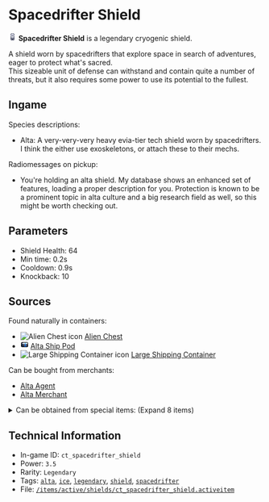 # Spacedrifter Shield

<img src="https://raw.githubusercontent.com/Ceterai/Enternia/main/items/active/shields/ct_spacedrifter_shield.png" alt="Spacedrifter Shield icon" loading="lazy" height="16px" width="auto" /> **Spacedrifter Shield** is a legendary cryogenic shield.

A shield worn by spacedrifters that explore space in search of adventures, eager to protect what's sacred.  
This sizeable unit of defense can withstand and contain quite a number of threats, but it also requires some power to use its potential to the fullest.

## Ingame

Species descriptions:

- Alta: A very-very-very heavy evia-tier tech shield worn by spacedrifters. I think the either use exoskeletons, or attach these to their mechs.

Radiomessages on pickup:

- You're holding an alta shield. My database shows an enhanced set of features, loading a proper description for you. Protection is known to be a prominent topic in alta culture and a big research field as well, so this might be worth checking out.

## Parameters

- Shield Health: 64
- Min time: 0.2s
- Cooldown: 0.9s
- Knockback: 10

## Sources

Found naturally in containers:

- <img src="https://starbounder.org/mediawiki/images/3/35/Alien_Chest.png" alt="Alien Chest icon" loading="lazy" height="9.75px" width="12px" /> [Alien Chest](https://starbounder.org/Alien_Chest)
- <img src="https://raw.githubusercontent.com/Ceterai/Enternia/main/objects/alta/ship/pod/icon.png" alt="Alta Ship Pod icon" loading="lazy" height="16px" width="auto" /> [Alta Ship Pod](https://ceterai.github.io/MyEnternia/Wiki/AltaShipPod)
- <img src="https://starbounder.org/mediawiki/images/e/e4/Large_Shipping_Container.png" alt="Large Shipping Container icon" loading="lazy" height="12px" width="30px" /> [Large Shipping Container](https://starbounder.org/Large_Shipping_Container)

Can be bought from merchants:

- [Alta Agent](https://ceterai.github.io/MyEnternia/Wiki/AltaAgent)
- [Alta Merchant](https://ceterai.github.io/MyEnternia/Wiki/AltaMerchant)

<details markdown="1"><summary>Can be obtained from special items: (Expand 8 items)</summary>

- <img src="https://raw.githubusercontent.com/Ceterai/Enternia/main/items/active/alta/loot/biome/ct_astera_loot.png" alt="Astera Loot Crate icon" loading="lazy" height="16px" width="auto" /> [Astera Loot Crate](https://ceterai.github.io/MyEnternia/Wiki/AsteraLootCrate)
- <img src="https://raw.githubusercontent.com/Ceterai/Enternia/main/items/active/alta/loot/other/gsr.png" alt="GSR Pod ★★★ icon" loading="lazy" height="16px" width="auto" /> [GSR Pod ★★★](https://ceterai.github.io/MyEnternia/Wiki/GSRPod)
- <img src="https://raw.githubusercontent.com/Ceterai/Enternia/main/items/active/alta/loot/tier0.png" alt="Tier 0 Pad icon" loading="lazy" height="16px" width="auto" /> [Tier 0 Pad](https://ceterai.github.io/MyEnternia/Wiki/Tier0Pad)
- <img src="https://raw.githubusercontent.com/Ceterai/Enternia/main/items/active/alta/loot/tier1.png" alt="Tier 1 Pad icon" loading="lazy" height="16px" width="auto" /> [Tier 1 Pad](https://ceterai.github.io/MyEnternia/Wiki/Tier1Pad)
- <img src="https://raw.githubusercontent.com/Ceterai/Enternia/main/items/active/alta/loot/tier2.png" alt="Tier 2 Pad icon" loading="lazy" height="16px" width="auto" /> [Tier 2 Pad](https://ceterai.github.io/MyEnternia/Wiki/Tier2Pad)
- <img src="https://raw.githubusercontent.com/Ceterai/Enternia/main/items/active/alta/loot/tier3.png" alt="Tier 3 Pad icon" loading="lazy" height="16px" width="auto" /> [Tier 3 Pad](https://ceterai.github.io/MyEnternia/Wiki/Tier3Pad)
- <img src="https://raw.githubusercontent.com/Ceterai/Enternia/main/items/active/alta/loot/tier4.png" alt="Tier 4 Pad icon" loading="lazy" height="16px" width="auto" /> [Tier 4 Pad](https://ceterai.github.io/MyEnternia/Wiki/Tier4Pad)
- <img src="https://raw.githubusercontent.com/Ceterai/Enternia/main/items/active/alta/loot/tier5.png" alt="Tier 5 Pad icon" loading="lazy" height="16px" width="auto" /> [Tier 5 Pad](https://ceterai.github.io/MyEnternia/Wiki/Tier5Pad)

</details>

## Technical Information

- In-game ID: `ct_spacedrifter_shield`
- Power: `3.5`
- Rarity: `Legendary`
- Tags: [`alta`](https://ceterai.github.io/MyEnternia/Wiki/Tags/Alta), [`ice`](https://ceterai.github.io/MyEnternia/Wiki/Tags/Ice), [`legendary`](https://ceterai.github.io/MyEnternia/Wiki/Tags/Legendary), [`shield`](https://ceterai.github.io/MyEnternia/Wiki/Tags/Shield), [`spacedrifter`](https://ceterai.github.io/MyEnternia/Wiki/Tags/Spacedrifter)
- File: [`/items/active/shields/ct_spacedrifter_shield.activeitem`](https://github.com/Ceterai/Enternia/blob/main/items/active/shields/ct_spacedrifter_shield.activeitem)
